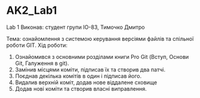 # AK2_Lab1
Lab 1 
Виконав: студент групи ІО-83, Тимочко Дмитро

Тема: ознайомлення з системою керування версіями файлів та спільної роботи GIT.
Хід роботи:
1. Ознайомився з основними розділами книги Pro Git (Вступ, Основи Git, Галуження в git).
2. Замінив місцями коміти, підписав їх та створив два патчі.
3. Поєднав декілька комітів в один і підписав його.
4. Видалив верхній коміт, додав нове віддалене сховище
5. Додав нові коміти та створив власні виправлення.
